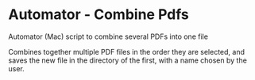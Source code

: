 # Automator - Combine Pdfs

Automator (Mac) script to combine several PDFs into one file

Combines together multiple PDF files in the order they are selected, and saves the new file in the directory of the first, with a name chosen by the user.

